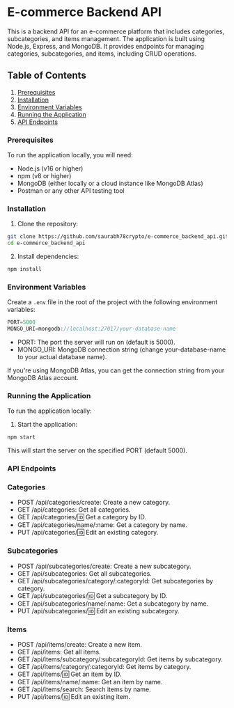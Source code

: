 # E-commerce Backend API

This is a backend API for an e-commerce platform that includes categories, subcategories, and items management. The application is built using Node.js, Express, and MongoDB. It provides endpoints for managing categories, subcategories, and items, including CRUD operations.

## Table of Contents

1. [Prerequisites](#prerequisites)
2. [Installation](#installation)
3. [Environment Variables](#environment-variables)
4. [Running the Application](#running-the-application)
5. [API Endpoints](#api-endpoints)

### Prerequisites

To run the application locally, you will need:

- Node.js (v16 or higher)
- npm (v8 or higher)
- MongoDB (either locally or a cloud instance like MongoDB Atlas)
- Postman or any other API testing tool

### Installation

1. Clone the repository:
```bash
git clone https://github.com/saurabh78crypto/e-commerce_backend_api.git
cd e-commerce_backend_api
```

2. Install dependencies:
```bash
npm install
```

### Environment Variables

Create a `.env` file in the root of the project with the following environment variables:
```js
PORT=5000
MONGO_URI=mongodb://localhost:27017/your-database-name
```

- PORT: The port the server will run on (default is 5000).
- MONGO_URI: MongoDB connection string (change your-database-name to your actual database name).

If you're using MongoDB Atlas, you can get the connection string from your MongoDB Atlas account.

### Running the Application

To run the application locally:

1. Start the application:
```bash
npm start
```
This will start the server on the specified PORT (default 5000).

### API Endpoints

### Categories

- POST /api/categories/create: Create a new category.
- GET /api/categories: Get all categories.
- GET /api/categories/:id: Get a category by ID.
- GET /api/categories/name/:name: Get a category by name.
- PUT /api/categories/:id: Edit an existing category.

### Subcategories

- POST /api/subcategories/create: Create a new subcategory.
- GET /api/subcategories: Get all subcategories.
- GET /api/subcategories/category/:categoryId: Get subcategories by category.
- GET /api/subcategories/:id: Get a subcategory by ID.
- GET /api/subcategories/name/:name: Get a subcategory by name.
- PUT /api/subcategories/:id: Edit an existing subcategory.

### Items

- POST /api/items/create: Create a new item.
- GET /api/items: Get all items.
- GET /api/items/subcategory/:subcategoryId: Get items by subcategory.
- GET /api/items/category/:categoryId: Get items by category.
- GET /api/items/:id: Get an item by ID.
- GET /api/items/name/:name: Get an item by name.
- GET /api/items/search: Search items by name.
- PUT /api/items/:id: Edit an existing item.

